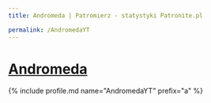 ```yaml
---
title: Andromeda | Patromierz - statystyki Patronite.pl

permalink: /AndromedaYT
---
```


# [Andromeda](https://patronite.pl/AndromedaYT)

{% include profile.md name="AndromedaYT" prefix="a" %}
